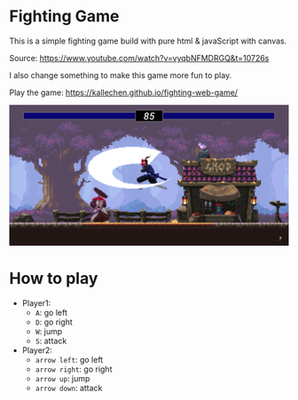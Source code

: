 # Fighting Game

This is a simple fighting game build with pure html & javaScript with canvas.

Source: https://www.youtube.com/watch?v=vyqbNFMDRGQ&t=10726s

I also change something to make this game more fun to play.

Play the game: https://kallechen.github.io/fighting-web-game/

![](./img/showcase.png)

# How to play

- Player1: 
  - `A`: go left
  - `D`: go right
  - `W`: jump
  - `S`: attack
- Player2: 
  - `arrow left`: go left
  - `arrow right`: go right
  - `arrow up`: jump
  - `arrow down`: attack
